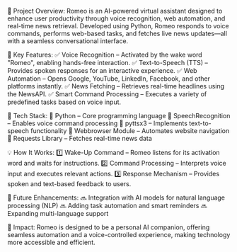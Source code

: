 🚀 Project Overview:
Romeo is an AI-powered virtual assistant designed to enhance user productivity through voice recognition, web automation, and real-time news retrieval. Developed using Python, Romeo responds to voice commands, performs web-based tasks, and fetches live news updates—all with a seamless conversational interface.

🔹 Key Features:
✅ Voice Recognition – Activated by the wake word "Romeo", enabling hands-free interaction.
✅ Text-to-Speech (TTS) – Provides spoken responses for an interactive experience.
✅ Web Automation – Opens Google, YouTube, LinkedIn, Facebook, and other platforms instantly.
✅ News Fetching – Retrieves real-time headlines using the NewsAPI.
✅ Smart Command Processing – Executes a variety of predefined tasks based on voice input.

🔹 Tech Stack:
🔹 Python – Core programming language
🔹 SpeechRecognition – Enables voice command processing
🔹 pyttsx3 – Implements text-to-speech functionality
🔹 Webbrowser Module – Automates website navigation
🔹 Requests Library – Fetches real-time news data

💡 How It Works:
1️⃣ Wake-Up Command – Romeo listens for its activation word and waits for instructions.
2️⃣ Command Processing – Interprets voice input and executes relevant actions.
3️⃣ Response Mechanism – Provides spoken and text-based feedback to users.

🔹 Future Enhancements:
🔜 Integration with AI models for natural language processing (NLP)
🔜 Adding task automation and smart reminders
🔜 Expanding multi-language support

🎯 Impact:
Romeo is designed to be a personal AI companion, offering seamless automation and a voice-controlled experience, making technology more accessible and efficient.
